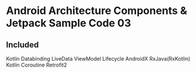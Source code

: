 # Android Architecture Components & Jetpack Sample Code 03

## Included
Kotlin
Databinding
LiveData
ViewModel
Lifecycle
AndroidX
RxJava(RxKotlin)
Kotlin Coroutine
Retrofit2
